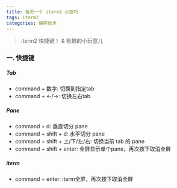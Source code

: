 ```yaml
---
title: 每天一个 iterm2 小技巧
tags: iterm2
categories: 编程技术
---
```


> iterm2 快捷键！ & 有趣的小玩意儿
<!--readmore-->

### 一. 快捷键

##### Tab

* command + 数字: 切换到指定tab
* command + <-/->: 切换左右tab

##### Pane

* command + d: 垂直切分 pane
* command + shift + d: 水平切分 pane
* command + shift + 上/下/左/右: 切换当前 tab 的 pane
* command + shift + enter: 全屏显示单个pane，再次按下取消全屏

##### iterm

* command + enter: iterm全屏，再次按下取消全屏

